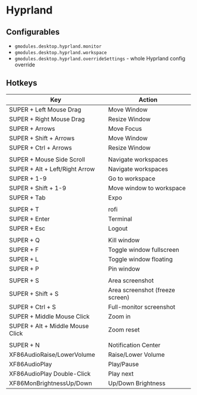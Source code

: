 # Hyprland
## Configurables
- `gmodules.desktop.hyprland.monitor`
- `gmodules.desktop.hyprland.workspace`
- `gmodules.desktop.hyprland.overrideSettings` - whole Hyprland config override
## Hotkeys
| Key                              | Action                          |
|----------------------------------|---------------------------------|
| SUPER + Left Mouse Drag          | Move Window                     |
| SUPER + Right Mouse Drag         | Resize Window                   |
| SUPER + Arrows                   | Move Focus                      |
| SUPER + Shift + Arrows           | Move Window                     |
| SUPER + Ctrl + Arrows            | Resize Window                   |
|                                  |                                 |
| SUPER + Mouse Side Scroll        | Navigate workspaces             |
| SUPER + Alt + Left/Right Arrow   | Navigate workspaces             |
| SUPER + 1-9                      | Go to workspace                 |
| SUPER + Shift + 1-9              | Move window to workspace        |
| SUPER + Tab                      | Expo                            |
|                                  |                                 |
| SUPER + T                        | rofi                            |
| SUPER + Enter                    | Terminal                        |
| SUPER + Esc                      | Logout                          |
|                                  |                                 |
| SUPER + Q                        | Kill window                     |
| SUPER + F                        | Toggle window fullscreen        |
| SUPER + L                        | Toggle window floating          |
| SUPER + P                        | Pin window                      |
|                                  |                                 |
| SUPER + S                        | Area screenshot                 |
| SUPER + Shift + S                | Area screenshot (freeze screen) |
| SUPER + Ctrl + S                 | Full-monitor screenshot         |
| SUPER + Middle Mouse Click       | Zoom in                         |
| SUPER + Alt + Middle Mouse Click | Zoom reset                      |
|                                  |                                 |
| SUPER + N                        | Notification Center             |
| XF86AudioRaise/LowerVolume       | Raise/Lower Volume              |
| XF86AudioPlay                    | Play/Pause                      |
| XF86AudioPlay Double-Click       | Play next                       |
| XF86MonBrightnessUp/Down         | Up/Down Brightness              |